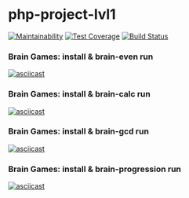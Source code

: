 # php-project-lvl1

[![Maintainability](https://api.codeclimate.com/v1/badges/c79ae8c399669fbbd367/maintainability)](https://codeclimate.com/github/Dvengroff/php-project-lvl1/maintainability)
[![Test Coverage](https://api.codeclimate.com/v1/badges/c79ae8c399669fbbd367/test_coverage)](https://codeclimate.com/github/Dvengroff/php-project-lvl1/test_coverage)
[![Build Status](https://travis-ci.org/Dvengroff/php-project-lvl1.svg?branch=master)](https://travis-ci.org/Dvengroff/php-project-lvl1)

### Brain Games: install & brain-even run

[![asciicast](https://asciinema.org/a/buwn7kBgvRuVo0XL1ylQDHwrO.svg)](https://asciinema.org/a/buwn7kBgvRuVo0XL1ylQDHwrO)

### Brain Games: install & brain-calc run

[![asciicast](https://asciinema.org/a/56aoay1pa10j2n5EQy8pMsYaj.svg)](https://asciinema.org/a/56aoay1pa10j2n5EQy8pMsYaj)

### Brain Games: install & brain-gcd run

[![asciicast](https://asciinema.org/a/u8Q49kmPGt4tsmJZHNdn7epgb.svg)](https://asciinema.org/a/u8Q49kmPGt4tsmJZHNdn7epgb)

### Brain Games: install & brain-progression run

[![asciicast](https://asciinema.org/a/DLhUko9VOcLMfAmWzbh5Vbr75.svg)](https://asciinema.org/a/DLhUko9VOcLMfAmWzbh5Vbr75)
